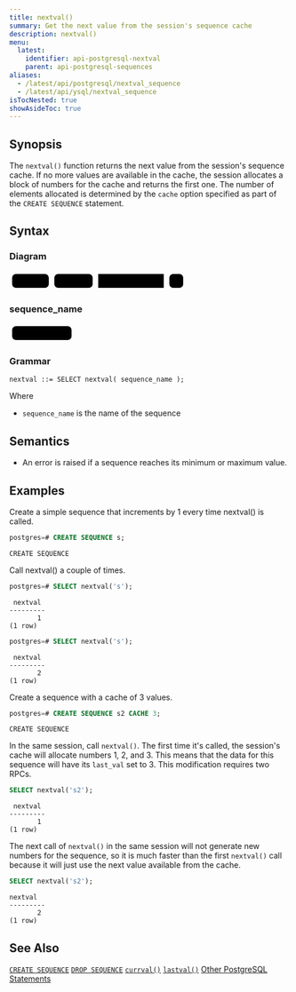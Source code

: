 ```yaml
---
title: nextval()
summary: Get the next value from the session's sequence cache
description: nextval()
menu:
  latest:
    identifier: api-postgresql-nextval
    parent: api-postgresql-sequences
aliases:
  - /latest/api/postgresql/nextval_sequence
  - /latest/api/ysql/nextval_sequence
isTocNested: true
showAsideToc: true
---
```


## Synopsis
The `nextval()` function returns the next value from the session's sequence cache. If no more values are available in the cache, the session allocates a block of numbers for the cache and returns the first one. The number of elements allocated is determined by the `cache` option specified as part of the `CREATE SEQUENCE` statement.

## Syntax

### Diagram
<svg class="rrdiagram" version="1.1" xmlns:xlink="http://www.w3.org/1999/xlink" xmlns="http://www.w3.org/2000/svg" width="318" height="35" viewbox="0 0 318 35"><path class="connector" d="M0 22h5m66 0h10m69 0h10m118 0h10m25 0h5"/><rect class="literal" x="5" y="5" width="66" height="25" rx="7"/><text class="text" x="15" y="22">SELECT</text><rect class="literal" x="81" y="5" width="69" height="25" rx="7"/><text class="text" x="91" y="22">nextval(</text><a xlink:href="../grammar_diagrams#sequence-name"><rect class="rule" x="160" y="5" width="118" height="25"/><text class="text" x="170" y="22">sequence_name</text></a><rect class="literal" x="288" y="5" width="25" height="25" rx="7"/><text class="text" x="298" y="22">)</text></svg>

### sequence_name
<svg class="rrdiagram" version="1.1" xmlns:xlink="http://www.w3.org/1999/xlink" xmlns="http://www.w3.org/2000/svg" width="117" height="35" viewbox="0 0 117 35"><path class="connector" d="M0 22h5m107 0h5"/><rect class="literal" x="5" y="5" width="107" height="25" rx="7"/><text class="text" x="15" y="22">&lt;Text Literal&gt;</text></svg>

### Grammar
```
nextval ::= SELECT nextval( sequence_name );
```

Where

- `sequence_name` is the name of the sequence

## Semantics
- An error is raised if a sequence reaches its minimum or maximum value.

## Examples

Create a simple sequence that increments by 1 every time nextval() is called.

```sql
postgres=# CREATE SEQUENCE s;
```
```
CREATE SEQUENCE
```

Call nextval() a couple of times.

```sql
postgres=# SELECT nextval('s');
```
```
 nextval
---------
       1
(1 row)
```
```sql
postgres=# SELECT nextval('s');
```
```
 nextval
---------
       2
(1 row)
```

Create a sequence with a cache of 3 values.

```sql
postgres=# CREATE SEQUENCE s2 CACHE 3;
```
```
CREATE SEQUENCE
```

In the same session, call `nextval()`. The first time it's called, the session's cache will allocate numbers 1, 2, and 3. This means that the data for this sequence will have its `last_val` set to 3. This modification requires two RPCs.
```sql
SELECT nextval('s2');
```
```
 nextval
---------
       1
(1 row)
```

The next call of `nextval()` in the same session will not generate new numbers for the sequence, so it is much faster than the first `nextval()` call because it will just use the next value available from the cache.

```sql
SELECT nextval('s2');
```
```
nextval
---------
       2
(1 row)
```

## See Also
[`CREATE SEQUENCE`](../create_sequence)
[`DROP SEQUENCE`](../drop_sequence)
[`currval()`](../currval_sequence)
[`lastval()`](../lastval_sequence)
[Other PostgreSQL Statements](..)
